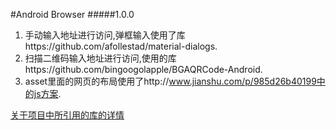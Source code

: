 #Android Browser
#####1.0.0
1.  手动输入地址进行访问,弹框输入使用了库https://github.com/afollestad/material-dialogs.
2.  扫描二维码输入地址进行访问,使用的库https://github.com/bingoogolapple/BGAQRCode-Android.
3.  asset里面的网页的布局使用了http://www.jianshu.com/p/985d26b40199中的js方案.



[关于项目中所引用的库的详情](note.md)







